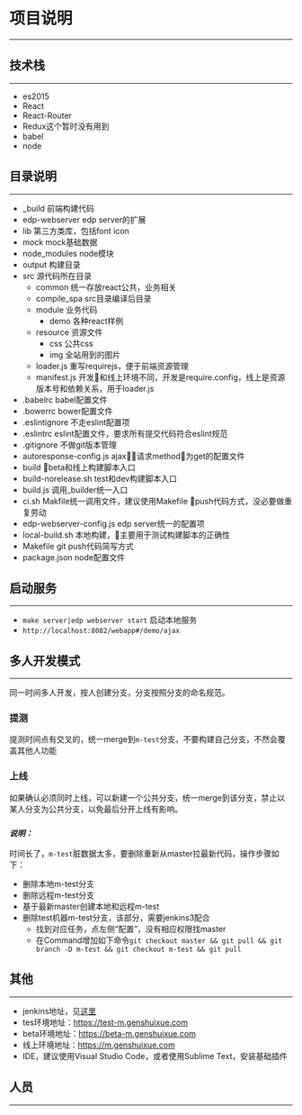 # 项目说明
---

## 技术栈
---
* es2015
* React
* React-Router
* Redux这个暂时没有用到
* babel
* node

## 目录说明
---
* _build 前端构建代码
* edp-webserver edp server的扩展
* lib 第三方类库，包括font icon
* mock mock基础数据
* node_modules node模块
* output 构建目录
* src 源代码所在目录
    * common 统一存放react公共，业务相关
    * compile_spa src目录编译后目录
    * module 业务代码
        * demo 各种react样例
    * resource 资源文件
        * css 公共css
        * img 全站用到的图片
    * loader.js 重写requirejs，便于前端资源管理
    * manifest.js 开发和线上环境不同，开发是require.config，线上是资源版本号和依赖关系，用于loader.js
* .babelrc babel配置文件
* .bowerrc bower配置文件
* .eslintignore 不走eslint配置项
* .eslintrc eslint配置文件，要求所有提交代码符合eslint规范
* .gitignore 不做git版本管理
* autoresponse-config.js ajax请求method为get的配置文件
* build beta和线上构建脚本入口
* build-norelease.sh test和dev构建脚本入口
* build.js 调用_builder统一入口
* ci.sh Makfile统一调用文件，建议使用Makefile push代码方式，没必要做重复劳动
* edp-webserver-config.js edp server统一的配置项
* local-build.sh 本地构建，主要用于测试构建脚本的正确性
* Makefile git push代码简写方式
* package.json node配置文件

## 启动服务
---
* `make server|edp webserver start` 启动本地服务
* `http://localhost:8082/webapp#/demo/ajax`

## 多人开发模式
---
同一时间多人开发，按人创建分支，分支按照分支的命名规范。
### 提测
提测时间点有交叉的，统一merge到`m-test`分支，不要构建自己分支，不然会覆盖其他人功能
### 上线
如果确认必须同时上线，可以新建一个公共分支，统一merge到该分支，禁止以某人分支为公共分支，以免最后分开上线有影响。  
### ***`说明：`***
时间长了，`m-test`脏数据太多，要删除重新从master拉最新代码，操作步骤如下：
* 删除本地m-test分支
* 删除远程m-test分支
* 基于最新master创建本地和远程m-test
* 删除test机器m-test分支，该部分，需要jenkins3配合
    * 找到对应任务，点左侧“配置”，没有相应权限找master
    * 在Command增加如下命令`git checkout master && git pull && git branch -D m-test && git checkout m-test && git pull`


## 其他
---
* jenkins地址，见[这里](http://jenkins3.baijiahulian.com/view/M%E7%AB%99/)
* tes环境地址：https://test-m.genshuixue.com
* beta环境地址：https://beta-m.genshuixue.com
* 线上环境地址：https://m.genshuixue.com
* IDE，建议使用Visual Studio Code，或者使用Sublime Text，安装基础插件

## 人员
---